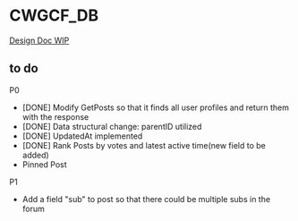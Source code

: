 # CWGCF_DB

[Design Doc WIP](https://docs.google.com/document/d/1BqVpC1Ynw9vWjknBO6aPiC2lEnES23qpY4z9LDvu0y8/edit#)

## to do

P0

- [DONE] Modify GetPosts so that it finds all user profiles and return them with the response
- [DONE] Data structural change: parentID utilized
- [DONE] UpdatedAt implemented
- [DONE] Rank Posts by votes and latest active time(new field to be added)
- Pinned Post

P1

- Add a field "sub" to post so that there could be multiple subs in the forum